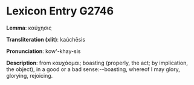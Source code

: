 # Lexicon Entry G2746

**Lemma**: καύχησις

**Transliteration (xlit)**: kaúchēsis

**Pronunciation**: kow'-khay-sis

**Description**:
from καυχάομαι; boasting (properly, the act; by implication, the object), in a good or a bad sense:--boasting, whereof I may glory, glorying, rejoicing.
